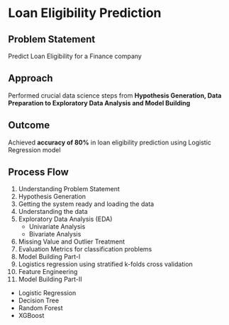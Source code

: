# Loan Eligibility Prediction

## Problem Statement
Predict Loan Eligibility for a Finance company

## Approach
Performed crucial data science steps from **Hypothesis Generation, Data Preparation to Exploratory Data Analysis and Model Building**

## Outcome
Achieved **accuracy of 80%** in loan eligibility prediction using Logistic Regression model 

## Process Flow
1. Understanding Problem Statement
2. Hypothesis Generation
3. Getting the system ready and loading the data
4. Understanding the data
5. Exploratory Data Analysis (EDA)
   - Univariate Analysis
   - Bivariate Analysis
6. Missing Value and Outlier Treatment
7. Evaluation Metrics for classification problems
8. Model Building Part-I
9. Logistics regression using stratified k-folds cross validation
10. Feature Engineering
11. Model Building Part-II
   - Logistic Regression
   - Decision Tree
   - Random Forest
   - XGBoost
